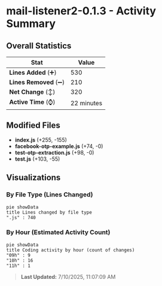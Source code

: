 # mail-listener2-0.1.3 - Activity Summary 

## Overall Statistics

| Stat                   | Value                                                             |
| ---------------------- | ----------------------------------------------------------------- |
| **Lines Added** (➕)   | 530                                          |
| **Lines Removed** (➖) | 210                                        |
| **Net Change** (↕)    | 320                |
| **Active Time** (⌚)   | 22 minutes |


## Modified Files
- **index.js** (+255, -155)
- **facebook-otp-example.js** (+74, -0)
- **test-otp-extraction.js** (+98, -0)
- **test.js** (+103, -55)

## Visualizations

### By File Type (Lines Changed)

```mermaid
pie showData
title Lines changed by file type
".js" : 740
```

### By Hour (Estimated Activity Count)

```mermaid
pie showData
title Coding activity by hour (count of changes)
"09h" : 9
"10h" : 16
"11h" : 1
```


> **Last Updated:** 7/10/2025, 11:07:09 AM
